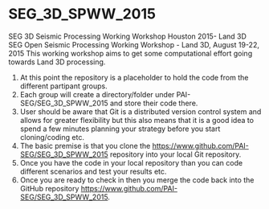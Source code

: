 # SEG_3D_SPWW_2015
SEG 3D Seismic Processing Working Workshop Houston 2015- Land 3D
SEG Open Seismic Processing Working Workshop - Land 3D, August 19-22, 2015
This working workshop aims to get some computational effort going towards Land 3D processing.
1. At this point the repository is a placeholder to hold the code from the different partipant groups. 
2. Each group will create a directory/folder under PAI-SEG/SEG_3D_SPWW_2015 and store their code there.
3. User should be aware that Git is a distributed version control system and allows for greater flexibility but this also means that it is a
good idea to spend a few minutes planning your strategy before you start cloning/coding etc.
4. The basic premise is that you clone the https://www.github.com/PAI-SEG/SEG_3D_SPWW_2015 repository into your local Git repository.
5. Once you have the code in your local repository than you can code different scenarios and test your results etc.
6. Once you are ready to check in then you merge the code back into the GitHub repository https://www.github.com/PAI-SEG/SEG_3D_SPWW_2015.

